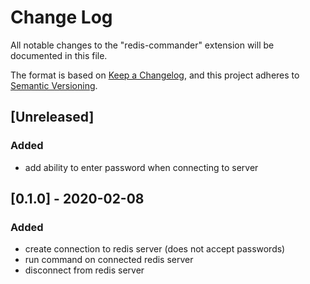 # Change Log

All notable changes to the "redis-commander" extension will be documented in this file.

The format is based on [Keep a Changelog](https://keepachangelog.com/en/1.0.0/),
and this project adheres to [Semantic Versioning](https://semver.org/spec/v2.0.0.html).

## [Unreleased]

### Added

- add ability to enter password when connecting to server

## [0.1.0] - 2020-02-08

### Added

- create connection to redis server (does not accept passwords)
- run command on connected redis server
- disconnect from redis server
